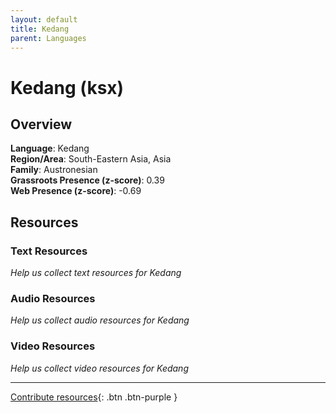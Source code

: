 ```yaml
---
layout: default
title: Kedang
parent: Languages
---
```


# Kedang (ksx)

## Overview

**Language**: Kedang  
**Region/Area**: South-Eastern Asia, Asia  
**Family**: Austronesian  
**Grassroots Presence (z-score)**: 0.39  
**Web Presence (z-score)**: -0.69  

## Resources

### Text Resources
*Help us collect text resources for Kedang*

### Audio Resources
*Help us collect audio resources for Kedang*

### Video Resources
*Help us collect video resources for Kedang*

---

[Contribute resources](https://forms.office.com/e/1SfLJx3u1r){: .btn .btn-purple }
